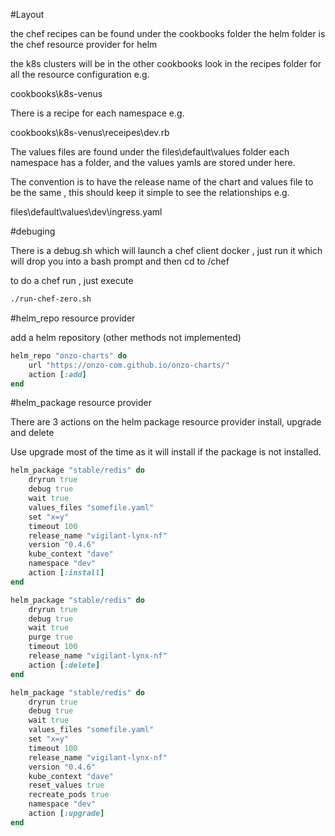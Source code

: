
#Layout 

the chef recipes can be found under the cookbooks folder 
the helm folder is the chef resource provider for helm 

the k8s clusters will be in the other cookbooks look in the recipes folder for all the resource configuration e.g. 

cookbooks\k8s-venus

There is a recipe for each namespace e.g. 

cookbooks\k8s-venus\receipes\dev.rb

The values files are found under the files\default\values folder 
each namespace has a folder, and the values yamls are stored under here. 

The convention is to have the release name of the chart and values file to be the same , this should keep it simple to see the relationships e.g. 

files\default\values\dev\ingress.yaml

#debuging 

There is a debug.sh which will launch a chef client docker , just run it 
which will drop you into a bash prompt and then cd to /chef 

to do a chef run , just execute 

```bash
./run-chef-zero.sh 
```


#helm_repo resource provider 

add a helm repository 
(other methods not implemented)

```ruby 
helm_repo "onzo-charts" do 
    url "https://onzo-com.github.io/onzo-charts/"
    action [:add]
end

```

#helm_package resource provider 

There are 3 actions on the helm package resource provider 
install, upgrade and delete 

Use upgrade most of the time as it will install if the package is not installed. 

```ruby
helm_package "stable/redis" do 
    dryrun true
    debug true
    wait true 
    values_files "somefile.yaml"
    set "x=y"
    timeout 100
    release_name "vigilant-lynx-nf"
    version "0.4.6"
    kube_context "dave"
    namespace "dev"
    action [:install]
end
```

```ruby
helm_package "stable/redis" do 
    dryrun true
    debug true
    wait true       
    purge true
    timeout 100
    release_name "vigilant-lynx-nf"
    action [:delete]
end
```

```ruby
helm_package "stable/redis" do 
    dryrun true
    debug true
    wait true 
    values_files "somefile.yaml"
    set "x=y"
    timeout 100
    release_name "vigilant-lynx-nf"
    version "0.4.6"
    kube_context "dave"
    reset_values true
    recreate_pods true
    namespace "dev"
    action [:upgrade]
end
```
